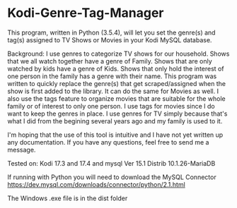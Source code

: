 # Kodi-Genre-Tag-Manager

This program, written in Python (3.5.4), will let you set the genre(s) and tag(s) assigned to TV Shows or Movies in your Kodi MySQL database. 

Background: I use genres to categorize TV shows for our household. Shows that we all watch together have a genre of Family. Shows that are only watched by kids have a genre of Kids. Shows that only hold the interest of one person in the family has a genre with their name. This program was written to quickly replace the genre(s) that get scraped/assigned when the show is first added to the library. It can do the same for Movies as well. I also use the tags feature to organize movies that are suitable for the whole family or of interest to only one person. I use tags for movies since I do want to keep the genres in place. I use genres for TV simply because that's what I did from the begining several years ago and my family is used to it.

I'm hoping that the use of this tool is intuitive and I have not yet written up any documentation. If you have any questions, feel free to send me a message.

Tested on:  Kodi 17.3 and 17.4   and   mysql  Ver 15.1 Distrib 10.1.26-MariaDB

If running with Python you will need to download the MySQL Connector
https://dev.mysql.com/downloads/connector/python/2.1.html

The Windows .exe file is in the dist folder

